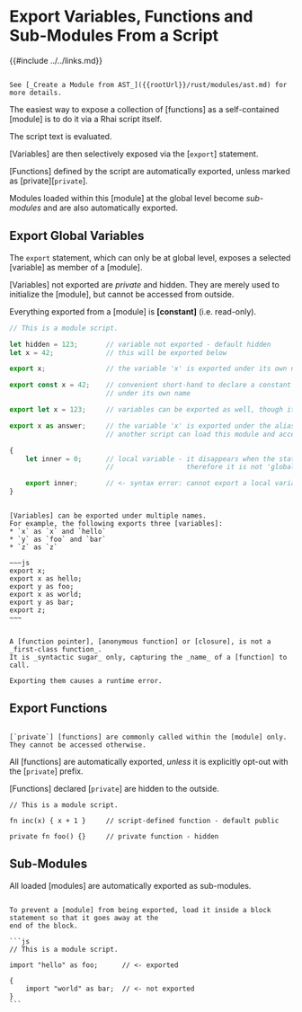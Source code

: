 Export Variables, Functions and Sub-Modules From a Script
========================================================

{{#include ../../links.md}}

```admonish info.side "See also"

See [_Create a Module from AST_]({{rootUrl}}/rust/modules/ast.md) for more details.
```

The easiest way to expose a collection of [functions] as a self-contained [module] is to do it via a Rhai script itself.

The script text is evaluated.

[Variables] are then selectively exposed via the [`export`] statement.

[Functions] defined by the script are automatically exported, unless marked as [private][`private`].

Modules loaded within this [module] at the global level become _sub-modules_ and are also automatically exported.


Export Global Variables
----------------------

The `export` statement, which can only be at global level, exposes a selected [variable] as member of a [module].

[Variables] not exported are _private_ and hidden. They are merely used to initialize the [module],
but cannot be accessed from outside.

Everything exported from a [module] is **[constant]** (i.e. read-only).

```js
// This is a module script.

let hidden = 123;       // variable not exported - default hidden
let x = 42;             // this will be exported below

export x;               // the variable 'x' is exported under its own name

export const x = 42;    // convenient short-hand to declare a constant and export it
                        // under its own name

export let x = 123;     // variables can be exported as well, though it'll still be constant

export x as answer;     // the variable 'x' is exported under the alias 'answer'
                        // another script can load this module and access 'x' as 'module::answer'

{
    let inner = 0;      // local variable - it disappears when the statement block ends,
                        //                  therefore it is not 'global' and cannot be exported

    export inner;       // <- syntax error: cannot export a local variable
}
```

```admonish tip.small "Tip: Multiple exports"

[Variables] can be exported under multiple names.
For example, the following exports three [variables]:
* `x` as `x` and `hello`
* `y` as `foo` and `bar`
* `z` as `z`

~~~js
export x;
export x as hello;
export y as foo;
export x as world;
export y as bar;
export z;
~~~
```

```admonish bug.small "Do not export closures"

A [function pointer], [anonymous function] or [closure], is not a _first-class function_.
It is _syntactic sugar_ only, capturing the _name_ of a [function] to call.

Exporting them causes a runtime error.
```


Export Functions
----------------

```admonish info.side.wide "Private functions"

[`private`] [functions] are commonly called within the [module] only.
They cannot be accessed otherwise.
```

All [functions] are automatically exported, _unless_ it is explicitly opt-out with the [`private`] prefix.

[Functions] declared [`private`] are hidden to the outside.

```rust,no_run
// This is a module script.

fn inc(x) { x + 1 }     // script-defined function - default public

private fn foo() {}     // private function - hidden
```


Sub-Modules
-----------

All loaded [modules] are automatically exported as sub-modules.

~~~admonish tip.small "Tip: Skip exporting a module"

To prevent a [module] from being exported, load it inside a block statement so that it goes away at the
end of the block.

```js
// This is a module script.

import "hello" as foo;      // <- exported

{
    import "world" as bar;  // <- not exported
}
```
~~~

